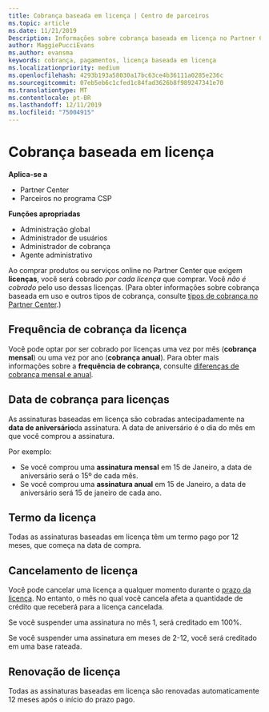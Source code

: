 ```yaml
---
title: Cobrança baseada em licença | Centro de parceiros
ms.topic: article
ms.date: 11/21/2019
Description: Informações sobre cobrança baseada em licença no Partner Center, em que você é cobrado por licença (não por uso de licença).
author: MaggiePucciEvans
ms.author: evansma
keywords: cobrança, pagamentos, licença baseada em licença
ms.localizationpriority: medium
ms.openlocfilehash: 4293b193a58030a17bc63ce4b36111a0285e236c
ms.sourcegitcommit: 07eb5eb6c1cfed1c84fad3626b8f989247341e70
ms.translationtype: MT
ms.contentlocale: pt-BR
ms.lasthandoff: 12/11/2019
ms.locfileid: "75004915"
---
```

# <a name="license-based-billing"></a>Cobrança baseada em licença

**Aplica-se a**

- Partner Center
- Parceiros no programa CSP

**Funções apropriadas**
-   Administração global
-   Administrador de usuários
-   Administrador de cobrança
-   Agente administrativo

Ao comprar produtos ou serviços online no Partner Center que exigem **licenças**, você será cobrado *por cada licença* que comprar. Você *não é cobrado* pelo uso dessas licenças. (Para obter informações sobre cobrança baseada em uso e outros tipos de cobrança, consulte [tipos de cobrança no Partner Center](billing-different-types.md).)

## <a name="license-billing-frequency"></a>Frequência de cobrança da licença

Você pode optar por ser cobrado por licenças uma vez por mês (**cobrança mensal**) ou uma vez por ano (**cobrança anual**). Para obter mais informações sobre a **frequência de cobrança**, consulte [diferenças de cobrança mensal e anual](billing-annual-monthly.md).

## <a name="billing-date-for-licenses"></a>Data de cobrança para licenças

As assinaturas baseadas em licença são cobradas antecipadamente na **data de aniversário**da assinatura. A data de aniversário é o dia do mês em que você comprou a assinatura.

Por exemplo:

- Se você comprou uma **assinatura mensal** em 15 de Janeiro, a data de aniversário será o 15º de cada mês.
- Se você comprou uma **assinatura anual** em 15 de Janeiro, a data de aniversário será 15 de janeiro de cada ano.

## <a name="license-term"></a>Termo da licença

Todas as assinaturas baseadas em licença têm um termo pago por 12 meses, que começa na data de compra.

## <a name="license-cancellation"></a>Cancelamento de licença

Você pode cancelar uma licença a qualquer momento durante o [prazo da licença](#license-term). No entanto, o mês no qual você cancela afeta a quantidade de crédito que receberá para a licença cancelada.

Se você suspender uma assinatura no mês 1, será creditado em 100%.

Se você suspender uma assinatura em meses de 2-12, você será creditado em uma base rateada.

## <a name="license-renewal"></a>Renovação de licença

Todas as assinaturas baseadas em licença são renovadas automaticamente 12 meses após o início do prazo pago.

